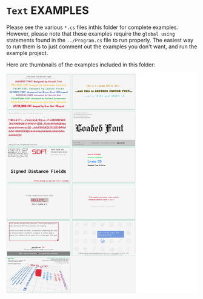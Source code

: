 
# `Text` EXAMPLES

Please see the various `*.cs` files inthis folder for complete examples.  However, please note that these examples require the `global using` statements found in the `../Program.cs` file to run properly.   The easiest way to run them is to just comment out the examples you don't want, and run the example project.


Here are thumbnails of the examples included in this folder:


![Examples Part 1](./examples-text-1.png)
